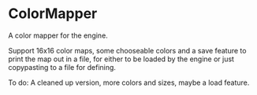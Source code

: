 # ColorMapper
A color mapper for the engine.

Support 16x16 color maps, some chooseable colors and a save feature to print the map out in a file, for either to be loaded by the engine or just copypasting to a file for defining.


To do: A cleaned up version, more colors and sizes, maybe a load feature.
